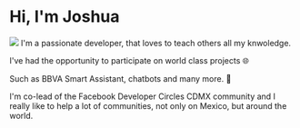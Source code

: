 
# Hi, I'm Joshua 


**![](Encabezado_Github_Profile.gif)**
I'm a passionate developer, that loves to teach others all my knwoledge.

I've had the opportunity to participate on world class projects :globe_with_meridians:

Such as BBVA Smart Assistant, chatbots and many more. :robot:

I'm co-lead of the Facebook Developer Circles CDMX community and I really like to help a lot of communities, not only on Mexico, but around the world. 
